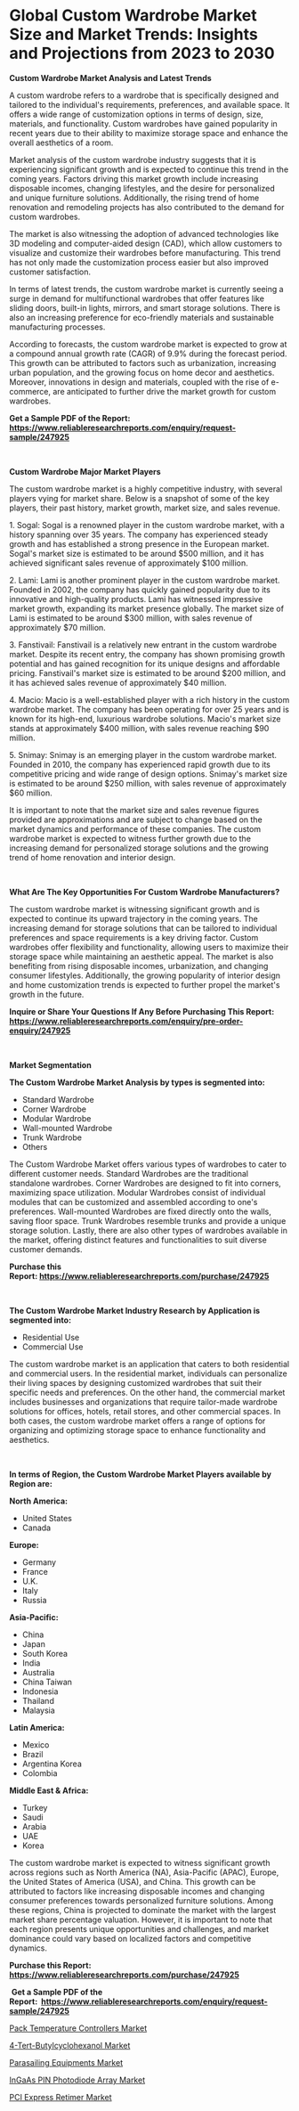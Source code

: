 <p><h1>Global Custom Wardrobe Market Size and Market Trends: Insights and Projections from 2023 to 2030</h1></p><p><strong>Custom Wardrobe Market Analysis and Latest Trends</strong></p>
<p><p>A custom wardrobe refers to a wardrobe that is specifically designed and tailored to the individual's requirements, preferences, and available space. It offers a wide range of customization options in terms of design, size, materials, and functionality. Custom wardrobes have gained popularity in recent years due to their ability to maximize storage space and enhance the overall aesthetics of a room.</p><p>Market analysis of the custom wardrobe industry suggests that it is experiencing significant growth and is expected to continue this trend in the coming years. Factors driving this market growth include increasing disposable incomes, changing lifestyles, and the desire for personalized and unique furniture solutions. Additionally, the rising trend of home renovation and remodeling projects has also contributed to the demand for custom wardrobes.</p><p>The market is also witnessing the adoption of advanced technologies like 3D modeling and computer-aided design (CAD), which allow customers to visualize and customize their wardrobes before manufacturing. This trend has not only made the customization process easier but also improved customer satisfaction.</p><p>In terms of latest trends, the custom wardrobe market is currently seeing a surge in demand for multifunctional wardrobes that offer features like sliding doors, built-in lights, mirrors, and smart storage solutions. There is also an increasing preference for eco-friendly materials and sustainable manufacturing processes.</p><p>According to forecasts, the custom wardrobe market is expected to grow at a compound annual growth rate (CAGR) of 9.9% during the forecast period. This growth can be attributed to factors such as urbanization, increasing urban population, and the growing focus on home decor and aesthetics. Moreover, innovations in design and materials, coupled with the rise of e-commerce, are anticipated to further drive the market growth for custom wardrobes.</p></p>
<p><strong>Get a Sample PDF of the Report:&nbsp; <a href="https://www.reliableresearchreports.com/enquiry/request-sample/247925">https://www.reliableresearchreports.com/enquiry/request-sample/247925</a></strong></p>
<p>&nbsp;</p>
<p><strong>Custom Wardrobe Major Market Players</strong></p>
<p><p>The custom wardrobe market is a highly competitive industry, with several players vying for market share. Below is a snapshot of some of the key players, their past history, market growth, market size, and sales revenue.</p><p>1. Sogal: Sogal is a renowned player in the custom wardrobe market, with a history spanning over 35 years. The company has experienced steady growth and has established a strong presence in the European market. Sogal's market size is estimated to be around $500 million, and it has achieved significant sales revenue of approximately $100 million.</p><p>2. Lami: Lami is another prominent player in the custom wardrobe market. Founded in 2002, the company has quickly gained popularity due to its innovative and high-quality products. Lami has witnessed impressive market growth, expanding its market presence globally. The market size of Lami is estimated to be around $300 million, with sales revenue of approximately $70 million.</p><p>3. Fanstivail: Fanstivail is a relatively new entrant in the custom wardrobe market. Despite its recent entry, the company has shown promising growth potential and has gained recognition for its unique designs and affordable pricing. Fanstivail's market size is estimated to be around $200 million, and it has achieved sales revenue of approximately $40 million.</p><p>4. Macio: Macio is a well-established player with a rich history in the custom wardrobe market. The company has been operating for over 25 years and is known for its high-end, luxurious wardrobe solutions. Macio's market size stands at approximately $400 million, with sales revenue reaching $90 million.</p><p>5. Snimay: Snimay is an emerging player in the custom wardrobe market. Founded in 2010, the company has experienced rapid growth due to its competitive pricing and wide range of design options. Snimay's market size is estimated to be around $250 million, with sales revenue of approximately $60 million.</p><p>It is important to note that the market size and sales revenue figures provided are approximations and are subject to change based on the market dynamics and performance of these companies. The custom wardrobe market is expected to witness further growth due to the increasing demand for personalized storage solutions and the growing trend of home renovation and interior design.</p></p>
<p>&nbsp;</p>
<p><strong>What Are The Key Opportunities For Custom Wardrobe Manufacturers?</strong></p>
<p><p>The custom wardrobe market is witnessing significant growth and is expected to continue its upward trajectory in the coming years. The increasing demand for storage solutions that can be tailored to individual preferences and space requirements is a key driving factor. Custom wardrobes offer flexibility and functionality, allowing users to maximize their storage space while maintaining an aesthetic appeal. The market is also benefiting from rising disposable incomes, urbanization, and changing consumer lifestyles. Additionally, the growing popularity of interior design and home customization trends is expected to further propel the market's growth in the future.</p></p>
<p><strong>Inquire or Share Your Questions If Any Before Purchasing This Report: <a href="https://www.reliableresearchreports.com/enquiry/pre-order-enquiry/247925">https://www.reliableresearchreports.com/enquiry/pre-order-enquiry/247925</a></strong></p>
<p>&nbsp;</p>
<p><strong>Market Segmentation</strong></p>
<p><strong>The Custom Wardrobe Market Analysis by types is segmented into:</strong></p>
<p><ul><li>Standard Wardrobe</li><li>Corner Wardrobe</li><li>Modular Wardrobe</li><li>Wall-mounted Wardrobe</li><li>Trunk Wardrobe</li><li>Others</li></ul></p>
<p><p>The Custom Wardrobe Market offers various types of wardrobes to cater to different customer needs. Standard Wardrobes are the traditional standalone wardrobes. Corner Wardrobes are designed to fit into corners, maximizing space utilization. Modular Wardrobes consist of individual modules that can be customized and assembled according to one's preferences. Wall-mounted Wardrobes are fixed directly onto the walls, saving floor space. Trunk Wardrobes resemble trunks and provide a unique storage solution. Lastly, there are also other types of wardrobes available in the market, offering distinct features and functionalities to suit diverse customer demands.</p></p>
<p><strong>Purchase this Report:&nbsp;<a href="https://www.reliableresearchreports.com/purchase/247925">https://www.reliableresearchreports.com/purchase/247925</a></strong></p>
<p>&nbsp;</p>
<p><strong>The Custom Wardrobe Market Industry Research by Application is segmented into:</strong></p>
<p><ul><li>Residential Use</li><li>Commercial Use</li></ul></p>
<p><p>The custom wardrobe market is an application that caters to both residential and commercial users. In the residential market, individuals can personalize their living spaces by designing customized wardrobes that suit their specific needs and preferences. On the other hand, the commercial market includes businesses and organizations that require tailor-made wardrobe solutions for offices, hotels, retail stores, and other commercial spaces. In both cases, the custom wardrobe market offers a range of options for organizing and optimizing storage space to enhance functionality and aesthetics.</p></p>
<p>&nbsp;</p>
<p><strong>In terms of Region, the Custom Wardrobe Market Players available by Region are:</strong></p>
<p>
    <p> <strong> North America: </strong>
        <ul>
            <li>United States</li>
            <li>Canada</li>
        </ul>
        </p> 
    <p> <strong> Europe: </strong>
        <ul>
            <li>Germany</li>
            <li>France</li>
            <li>U.K.</li>
            <li>Italy</li>
            <li>Russia</li>
        </ul>
        </p> 
    <p> <strong> Asia-Pacific: </strong>
        <ul>
            <li>China</li>
            <li>Japan</li>
            <li>South Korea</li>
            <li>India</li>
            <li>Australia</li>
            <li>China Taiwan</li>
            <li>Indonesia</li>
            <li>Thailand</li>
            <li>Malaysia</li>
        </ul>
        </p> 
    <p> <strong> Latin America: </strong>
        <ul>
            <li>Mexico</li>
            <li>Brazil</li>
            <li>Argentina Korea</li>
            <li>Colombia</li>
        </ul>
        </p> 
    <p> <strong> Middle East & Africa: </strong>
        <ul>
            <li>Turkey</li>
            <li>Saudi</li>
            <li>Arabia</li>
            <li>UAE</li>
            <li>Korea</li>
        </ul>
    </p>
    </p>
<p><p>The custom wardrobe market is expected to witness significant growth across regions such as North America (NA), Asia-Pacific (APAC), Europe, the United States of America (USA), and China. This growth can be attributed to factors like increasing disposable incomes and changing consumer preferences towards personalized furniture solutions. Among these regions, China is projected to dominate the market with the largest market share percentage valuation. However, it is important to note that each region presents unique opportunities and challenges, and market dominance could vary based on localized factors and competitive dynamics.</p></p>
<p><strong>Purchase this Report: <a href="https://www.reliableresearchreports.com/purchase/247925">https://www.reliableresearchreports.com/purchase/247925</a></strong></p>
<p>&nbsp;<strong>Get a Sample PDF of the Report:&nbsp;&nbsp;<a href="https://www.reliableresearchreports.com/enquiry/request-sample/247925">https://www.reliableresearchreports.com/enquiry/request-sample/247925</a></strong></p>
<p><strong></strong></p>
<p><p><a href="https://github.com/maliyahmorrow6654/Market-Research-Report-List-1/blob/main/pack-temperature-controllers-market.md">Pack Temperature Controllers Market</a></p><p><a href="https://medium.com/@guyskiles1918/4-tert-butylcyclohexanol-market-insights-into-market-cagr-market-trends-and-growth-strategies-f82ea72f69af">4-Tert-Butylcyclohexanol Market</a></p><p><a href="https://github.com/deliacustodio40/Market-Research-Report-List-1/blob/main/parasailing-equipments-market.md">Parasailing Equipments Market</a></p><p><a href="https://www.linkedin.com/pulse/ingaas-pin-photodiode-array-market-insights-players-wfltf/">InGaAs PIN Photodiode Array Market</a></p><p><a href="https://www.linkedin.com/pulse/pci-express-retimer-market-size-2023-2030-olhof/">PCI Express Retimer Market</a></p></p>